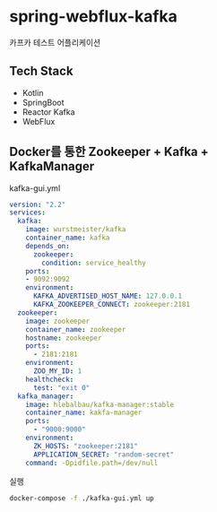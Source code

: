 # spring-webflux-kafka
카프카 테스트 어플리케이션

## Tech Stack
- Kotlin
- SpringBoot
- Reactor Kafka
- WebFlux

## Docker를 통한 Zookeeper + Kafka + KafkaManager
kafka-gui.yml
```yaml
version: "2.2"
services:
  kafka:
    image: wurstmeister/kafka
    container_name: kafka
    depends_on:
      zookeeper:
        condition: service_healthy
    ports:
    - 9092:9092
    environment:
      KAFKA_ADVERTISED_HOST_NAME: 127.0.0.1
      KAFKA_ZOOKEEPER_CONNECT: zookeeper:2181
  zookeeper:
    image: zookeeper
    container_name: zookeeper
    hostname: zookeeper
    ports:
      - 2181:2181
    environment:
      ZOO_MY_ID: 1
    healthcheck:
      test: "exit 0"
  kafka_manager:
    image: hlebalbau/kafka-manager:stable
    container_name: kakfa-manager
    ports:
      - "9000:9000"
    environment:
      ZK_HOSTS: "zookeeper:2181"
      APPLICATION_SECRET: "random-secret"
    command: -Dpidfile.path=/dev/null
```
실행
```bash
docker-compose -f ./kafka-gui.yml up
```

